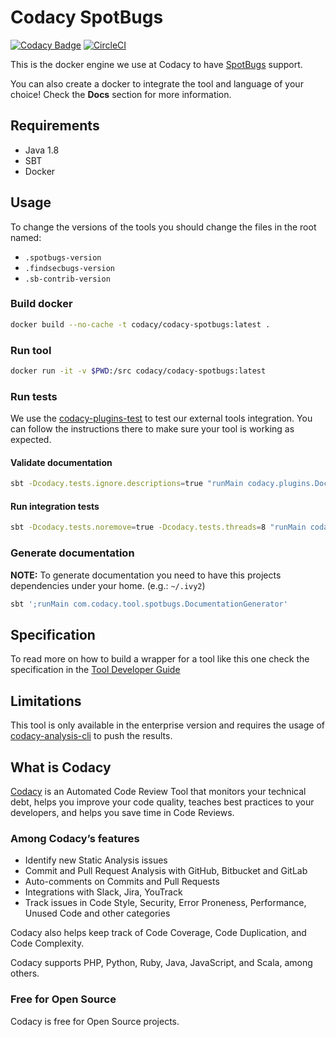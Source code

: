 # Codacy SpotBugs

[![Codacy Badge](https://api.codacy.com/project/badge/Grade/00b47dd51b964655a0329723156a3eb3)](https://www.codacy.com/app/Codacy/codacy-spotbugs?utm_source=github.com&amp;utm_medium=referral&amp;utm_content=codacy/codacy-spotbugs&amp;utm_campaign=Badge_Grade)
[![CircleCI](https://circleci.com/gh/codacy/codacy-spotbugs.svg?style=svg)](https://circleci.com/gh/codacy/codacy-spotbugs)

This is the docker engine we use at Codacy to have [SpotBugs](https://spotbugs.github.io/) support.

You can also create a docker to integrate the tool and language of your choice!
Check the **Docs** section for more information.

## Requirements

- Java 1.8
- SBT
- Docker

## Usage

To change the versions of the tools you should change the files in the root named:

- `.spotbugs-version`
- `.findsecbugs-version`
- `.sb-contrib-version`

### Build docker

```sh
docker build --no-cache -t codacy/codacy-spotbugs:latest .
```

### Run tool

```sh
docker run -it -v $PWD:/src codacy/codacy-spotbugs:latest
```

### Run tests

We use the [codacy-plugins-test](https://github.com/codacy/codacy-plugins-test) to test our external tools integration.
You can follow the instructions there to make sure your tool is working as expected.

#### Validate documentation

```sh
sbt -Dcodacy.tests.ignore.descriptions=true "runMain codacy.plugins.DockerTest json codacy/codacy-spotbugs:latest"
```

#### Run integration tests

```sh
sbt -Dcodacy.tests.noremove=true -Dcodacy.tests.threads=8 "runMain codacy.plugins.DockerTest pattern codacy/codacy-spotbugs:latest"
```

### Generate documentation

**NOTE:** To generate documentation you need to have this projects dependencies under your home. (e.g.: `~/.ivy2`)

```sh
sbt ';runMain com.codacy.tool.spotbugs.DocumentationGenerator'
```

## Specification

To read more on how to build a wrapper for a tool like this one check the specification in the
[Tool Developer Guide](https://github.com/codacy/codacy-engine-scala-seed/blob/master/README.md#how-to-integrate-an-external-analysis-tool-on-codacy)

## Limitations

This tool is only available in the enterprise version and
requires the usage of [codacy-analysis-cli](https://github.com/codacy/codacy-analysis-cli) to push the results.

## What is Codacy

[Codacy](https://www.codacy.com/) is an Automated Code Review Tool that monitors your technical debt,
helps you improve your code quality, teaches best practices to your developers, and helps you save time in Code Reviews.

### Among Codacy’s features

- Identify new Static Analysis issues
- Commit and Pull Request Analysis with GitHub, Bitbucket and GitLab
- Auto-comments on Commits and Pull Requests
- Integrations with Slack, Jira, YouTrack
- Track issues in Code Style, Security, Error Proneness, Performance, Unused Code and other categories

Codacy also helps keep track of Code Coverage, Code Duplication, and Code Complexity.

Codacy supports PHP, Python, Ruby, Java, JavaScript, and Scala, among others.

### Free for Open Source

Codacy is free for Open Source projects.
